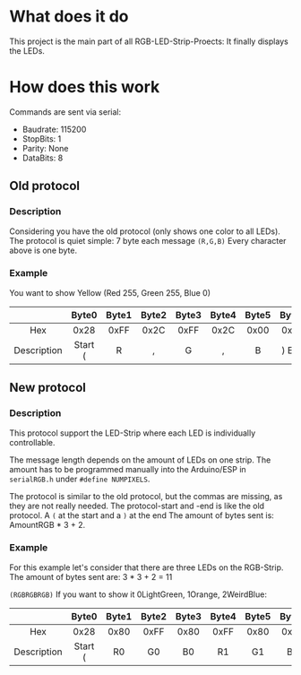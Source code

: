 # What does it do

This project is the main part of all RGB-LED-Strip-Proects: It finally displays the LEDs.

# How does this work

Commands are sent via serial:

* Baudrate: 115200
* StopBits: 1
* Parity: None
* DataBits: 8

## Old protocol 
### Description
Considering you have the old protocol (only shows one color to all LEDs).
The protocol is quiet simple: 7 byte each message
`(R,G,B)`
Every character above is one byte.

### Example
You want to show Yellow (Red 255, Green 255, Blue 0)

|               | Byte0   | Byte1 | Byte2 | Byte3 | Byte4 | Byte5 | Byte6 | 
| :---:         | :---:   | :---: | :---: | :---: | :---: | :---: | :---: |
| Hex           | 0x28    |  0xFF |  0x2C |  0xFF |  0x2C | 0x00  |  0x29 |
| Description   | Start ( |   R   |  ,    |  G    |  ,    | B     | ) End |

## New protocol  
### Description

This protocol support the LED-Strip where each LED is individually controllable.

The message length depends on the amount of LEDs on one strip. The amount has to be programmed manually into the Arduino/ESP in `serialRGB.h` under `#define NUMPIXELS`. 

The protocol is similar to the old protocol, but the commas are missing, as they are not really needed. The protocol-start and -end is like the old protocol. A `(` at the start and a `)` at the end
The amount of bytes sent is: AmountRGB * 3 + 2.

### Example
For this example let's consider that there are three LEDs on the RGB-Strip. The amount of bytes sent are: 3 * 3 + 2 = 11

`(RGBRGBRGB)`
If you want to show it 0LightGreen, 1Orange, 2WeirdBlue:


|             | Byte0   | Byte1 | Byte2 | Byte3 | Byte4 | Byte5 | Byte6 | Byte7 | Byte8 | Byte9 | Byte10 |
| :---:       | :---:   | :---: | :---: | :---: | :---: | :---: | :---: | :---: | :---: | :---: | :---:  |
| Hex         | 0x28    |  0x80 |  0xFF |  0x80 |  0xFF |  0x80 |  0x00 | 0x20  | 0x50  |  0xD5 |  0x29  |
| Description | Start ( |  R0   |  G0   |  B0   |  R1   |  G1   |  B1   |  R2   |  G3   |  B4   | ) End  |

